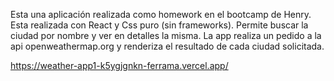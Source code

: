 Esta una aplicación realizada como homework en el bootcamp de Henry. Esta realizada con React y Css puro (sin frameworks). Permite buscar la ciudad por nombre y ver en detalles la misma. La app realiza un pedido a la api openweathermap.org y renderiza el resultado de cada ciudad solicitada.

https://weather-app1-k5ygjgnkn-ferrama.vercel.app/
